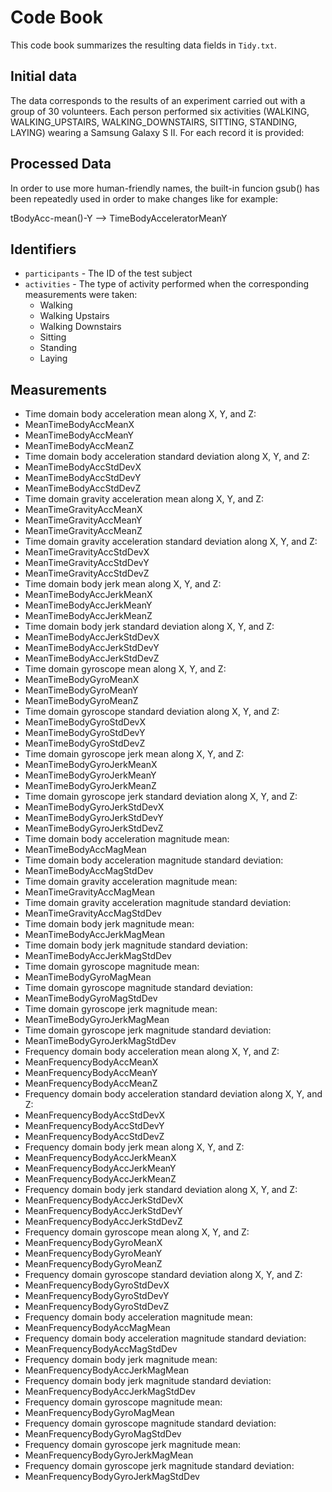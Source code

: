 # Code Book

This code book summarizes the resulting data fields in `Tidy.txt`.

## Initial data

The data corresponds to the results of an experiment carried out with a group of 30 volunteers. Each person performed six activities (WALKING, WALKING_UPSTAIRS, WALKING_DOWNSTAIRS, SITTING, STANDING, LAYING) wearing a Samsung Galaxy S II. For each record it is provided:

## Processed Data

In order to use more human-friendly names, the built-in funcion gsub() has been repeatedly used in order to make changes like for example:

tBodyAcc-mean()-Y --> TimeBodyAcceleratorMeanY

## Identifiers

* `participants` - The ID of the test subject
* `activities` - The type of activity performed when the corresponding measurements were taken:
  - Walking
  - Walking Upstairs
  - Walking Downstairs
  - Sitting
  - Standing
  - Laying

## Measurements

 - Time domain body acceleration mean along X, Y, and Z:
  - MeanTimeBodyAccMeanX
  - MeanTimeBodyAccMeanY
  - MeanTimeBodyAccMeanZ
 - Time domain body acceleration standard deviation along X, Y, and Z:
  - MeanTimeBodyAccStdDevX
  - MeanTimeBodyAccStdDevY
  - MeanTimeBodyAccStdDevZ
 - Time domain gravity acceleration mean along X, Y, and Z:
  - MeanTimeGravityAccMeanX
  - MeanTimeGravityAccMeanY
  - MeanTimeGravityAccMeanZ
 - Time domain gravity acceleration standard deviation along X, Y, and Z:
  - MeanTimeGravityAccStdDevX
  - MeanTimeGravityAccStdDevY
  - MeanTimeGravityAccStdDevZ
 - Time domain body jerk mean along X, Y, and Z:
  - MeanTimeBodyAccJerkMeanX
  - MeanTimeBodyAccJerkMeanY
  - MeanTimeBodyAccJerkMeanZ
 - Time domain body jerk standard deviation along X, Y, and Z:
  - MeanTimeBodyAccJerkStdDevX
  - MeanTimeBodyAccJerkStdDevY
  - MeanTimeBodyAccJerkStdDevZ
 - Time domain gyroscope mean along X, Y, and Z:
  - MeanTimeBodyGyroMeanX
  - MeanTimeBodyGyroMeanY
  - MeanTimeBodyGyroMeanZ
 - Time domain gyroscope standard deviation along X, Y, and Z:
  - MeanTimeBodyGyroStdDevX
  - MeanTimeBodyGyroStdDevY
  - MeanTimeBodyGyroStdDevZ
 - Time domain gyroscope jerk mean along X, Y, and Z:
  - MeanTimeBodyGyroJerkMeanX
  - MeanTimeBodyGyroJerkMeanY
  - MeanTimeBodyGyroJerkMeanZ
 - Time domain gyroscope jerk standard deviation along X, Y, and Z:
  - MeanTimeBodyGyroJerkStdDevX
  - MeanTimeBodyGyroJerkStdDevY
  - MeanTimeBodyGyroJerkStdDevZ
 - Time domain body acceleration magnitude mean:
  - MeanTimeBodyAccMagMean
 - Time domain body acceleration magnitude standard deviation:
  - MeanTimeBodyAccMagStdDev
 - Time domain gravity acceleration magnitude mean:
  - MeanTimeGravityAccMagMean
 - Time domain gravity acceleration magnitude standard deviation:
  - MeanTimeGravityAccMagStdDev
 - Time domain body jerk magnitude mean:
  - MeanTimeBodyAccJerkMagMean
 - Time domain body jerk magnitude standard deviation:
  - MeanTimeBodyAccJerkMagStdDev
 - Time domain gyroscope magnitude mean:
  - MeanTimeBodyGyroMagMean
 - Time domain gyroscope magnitude standard deviation:
  - MeanTimeBodyGyroMagStdDev
 - Time domain gyroscope jerk magnitude mean:
  - MeanTimeBodyGyroJerkMagMean
 - Time domain gyroscope jerk magnitude standard deviation:
  - MeanTimeBodyGyroJerkMagStdDev
 - Frequency domain body acceleration mean along X, Y, and Z:
  - MeanFrequencyBodyAccMeanX
  - MeanFrequencyBodyAccMeanY
  - MeanFrequencyBodyAccMeanZ
 - Frequency domain body acceleration standard deviation along X, Y, and Z:
  - MeanFrequencyBodyAccStdDevX
  - MeanFrequencyBodyAccStdDevY
  - MeanFrequencyBodyAccStdDevZ
 - Frequency domain body jerk mean along X, Y, and Z:
  - MeanFrequencyBodyAccJerkMeanX
  - MeanFrequencyBodyAccJerkMeanY
  - MeanFrequencyBodyAccJerkMeanZ
 - Frequency domain body jerk standard deviation along X, Y, and Z:
  - MeanFrequencyBodyAccJerkStdDevX
  - MeanFrequencyBodyAccJerkStdDevY
  - MeanFrequencyBodyAccJerkStdDevZ
 - Frequency domain gyroscope mean along X, Y, and Z:
  - MeanFrequencyBodyGyroMeanX
  - MeanFrequencyBodyGyroMeanY
  - MeanFrequencyBodyGyroMeanZ
 - Frequency domain gyroscope standard deviation along X, Y, and Z:
  - MeanFrequencyBodyGyroStdDevX
  - MeanFrequencyBodyGyroStdDevY
  - MeanFrequencyBodyGyroStdDevZ
 - Frequency domain body acceleration magnitude mean:
  - MeanFrequencyBodyAccMagMean
 - Frequency domain body acceleration magnitude standard deviation:
  - MeanFrequencyBodyAccMagStdDev
 - Frequency domain body jerk magnitude mean:
  - MeanFrequencyBodyAccJerkMagMean
 - Frequency domain body jerk magnitude standard deviation:
  - MeanFrequencyBodyAccJerkMagStdDev
 - Frequency domain gyroscope magnitude mean:
  - MeanFrequencyBodyGyroMagMean
 - Frequency domain gyroscope magnitude standard deviation:
  - MeanFrequencyBodyGyroMagStdDev
 - Frequency domain gyroscope jerk magnitude mean:
  - MeanFrequencyBodyGyroJerkMagMean
 - Frequency domain gyroscope jerk magnitude standard deviation:
  - MeanFrequencyBodyGyroJerkMagStdDev
